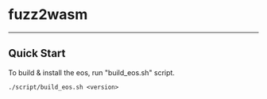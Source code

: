 # fuzz2wasm

---

## Quick Start

To build & install the eos, run "build_eos.sh" script.
```
./script/build_eos.sh <version>
```
